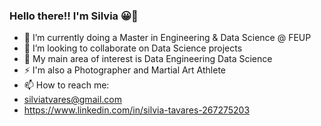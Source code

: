 ### Hello there!! I'm Silvia 😀👋


- 🔭 I’m currently doing a Master in Engineering & Data Science @ FEUP
- 🌱 I’m looking to collaborate on Data Science projects
- 💞 My main area of interest is Data Engineering Data Science
- ⚡ I'm also a Photographer and Martial Art Athlete
- 📫 How to reach me:
- silviatvares@gmail.com
- https://www.linkedin.com/in/silvia-tavares-267275203
